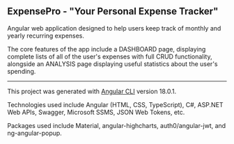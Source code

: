 ## ExpensePro - "Your Personal Expense Tracker"

Angular web application designed to help users keep track of monthly and yearly recurring expenses.

The core features of the app include a DASHBOARD page, displaying complete lists of all of the user's expenses with full CRUD functionality, alongside an ANALYSIS page displaying useful statistics about the user's spending.

-----

This project was generated with [Angular CLI](https://github.com/angular/angular-cli) version 18.0.1.

Technologies used include Angular (HTML, CSS, TypeScript), C#, ASP.NET Web APIs, Swagger, Microsoft SSMS, JSON Web Tokens, etc.

Packages used include Material, angular-highcharts, auth0/angular-jwt, and ng-angular-popup.
